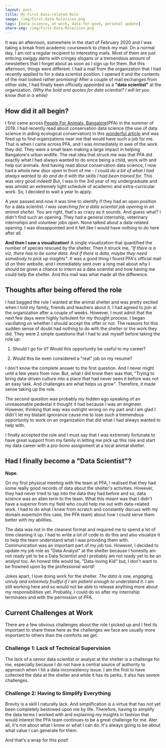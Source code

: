 ```yaml
---
layout: post
title: My First Data-related Role
image: /img/First-Data-Role/icon.png
tags: [data science, at-work, data-for-good, personal update]
share-img: /img/First-Data-Role/icon.png
---
```


It was an afternoon, somewhere in the start of February 2020 and I was taking a break from academic coursework to check my mail. On a normal day, I am not a regular recipient to interesting mails. Most of them are just enticing swiggy alerts with cringey slogans or a tremendous amount of newsletters that I forget about as soon as I sign up for them. But this afternoon, things were different. I had a mail from the organization that I had recently applied to for a data scientist position. I opened it and the contents of the mail looked rather promising! After a couple of mail exchanges from either side, I had finally been officially appointed as a **"data scientist"** at the organization. *(Why the bold  and quotes for data scientist? I will let you know that in a while)*

## How did it all begin?

I first came across [People For Animals, Bangalore](http://peopleforanimalsbangalore.org/index.php)(PFA) in the summer of 2019. I had recently read about conservation data science (the use of data science in aiding ecological conservation) in this [wonderful article](https://www.paulallen.com/wildlife/data-for-good-a-growing-trend-in-global-conservation) and was fired up to find organizations near me that would have such a job for me. That is when I came across PFA, and I was immediately in awe of the work they did. They were a small team making a large impact in helping Bangalore's urban widlife. The real idea that struck me was that PFA did exactly what I had always wanted to do since being a child, work with and help out animals. And having read about conservation data science, I now had a whole new door open in front of me - *I could do a bit of what I had always wanted to do and do it with the skills I had been trained for.* This was very good indeed! But, I was in the 3rd year of my undergraduate and was amidst an extremely tight schedule of academic and extra-curricular work. So, I decided to wait a year to apply.

A year passed and now it was time to identify if they had an open position for a data scientist. *I was searching for a data scientist job opening in an animal shelter.* You are right, that's as crazy as it sounds. And guess what? I didn't find such an opening. They had a general internship, veterinary internships and volunteer jobs open. None talked about a data-related opening. I was dissappointed and it felt like I would have nothing to do here after all. 

**And then I saw a visualization!** A single visualization that quantified the number of species rescued by the shelter. Then it struck me, *"If there is a viz, there has to be some data. And if there is data, maybe they need somebody to pick up insights"*. It was a good thing I found PFA's official mail id on their website, and I immediately sent over a long mail about why I should be given a chance to intern as a data scientist and how having me could help the shelter. And this mail was what made all the difference.

## Thoughts after being offered the role

I had bagged the role I wanted at the animal shelter and was pretty excited when I told my family, friends and teachers about it. I had agreed to join at the organization after a couple of weeks. However, I must admit that the next few days were highly turbulent for my thought process. I began vacillating on whether I should accept the offer or not. The reasons for this sudden sense of doubt had nothing to do with the shelter or the work they did. They were 2 simple questions that I had to ask myself before taking the role up:

1. Should I go for it? Would this opportunity be useful to my career?

2. Would this be even considered a "real" job on my resume?

I don't know the complete answer to the first question. And I never might until a few years from now. But, what I did know then was that, "Trying to bring data-driven culture into a place that had never seen it before was not an easy task. And challenges are what helps us grow". Therefore, it made sense taking up the role.

The second question was probably my hidden ego speaking of an unreasonable pedestal it thought it had because I was an engineer. However, thinking that way was outright wrong on my part and I am glad I didn't let my blatant ignorance cause me to lose such a tremendous opportunity to work on an organization that did what I had always wanted to help with.

I finally accepted the role and I must say that I was extremely fortunate to have great support from my family in letting me pick up this role and start my data career with a pro-bono assignment at a local animal shelter. 

## Had I finally become a "Data Scientist"?

**Nope.**

On my first physical meeting with the team at PFA, I realised that they had some really good records of data about the shelter's activities. However, they had never tried to tap into the data they had before and so, data science was an alien term to the team. What this meant was that I didn't have a superior from my field who could help me out with data-related work. I had to do what I knew from scratch and constantly discuss with my domain experts(in this case, the PFA team) about how I could serve them better with my abilities. 

The data was not in the cleanest format and required me to spend a lot of time cleaning it up. I had to write a lot of code to do this and also visualize it to help the team understand what I was providing them with. Communication was an important part of my job too. However, I decided to update my job role as "Data Analyst" at the shelter because I honestly am not ready yet to be a Data Scientist and I probably am not ready yet to be an analyst too. An honest title would be, "Data-loving Kid" but, I don't want to be frowned upon by the professional world! 

Jokes apart, I love doing work for the shelter. *The data is raw, engaging, unruly and extremely fruitful if I am patient enough to understand it.* I am still working here and so would not be able to release anything more about my responsibilities yet. Probably, I could do so after my internship terminates and with the permission of PFA. 

## Current Challenges at Work

There are a few obvious challenges about the role I picked up and I feel its important to share these here as the challenges we face are usually more important to others than the comforts we get.

### Challenge 1: Lack of Technical Supervision

The lack of a senior data scientist or analyst at the shelter is a challenge for me, especially because I do not have a central source of authority to approach when I hit a data inconsistency issue. I am the first to have collected the data at the shelter and while it has its perks, it also has severe challenges.

### Challenge 2: Having to Simplify Everything

Brevity is a skill I naturally lack. And simplification is a virtue that has not yet been completely bestowed upon me by life. Therefore, having to simplify the data terms I worked with and explaining my insights in fashion that would interest the PFA team continues to be a great challenge for me. Ater all, it's not about what I know or what I can do. It's always going to be about what value I can generate for them.

And that's a wrap for this post!
